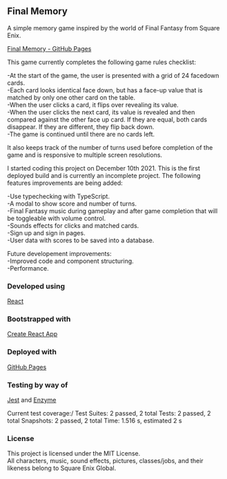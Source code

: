## Final Memory

A simple memory game inspired by the world of Final Fantasy from Square Enix.

[Final Memory - GitHub Pages](https://willhcurry.github.io/final-memory/)

This game currently completes the following game rules checklist:

-At the start of the game, the user is presented with a grid of 24 facedown cards.\
-Each card looks identical face down, but has a face-up value that is matched by only one
other card on the table.\
-When the user clicks a card, it flips over revealing its value.\
-When the user clicks the next card, its value is revealed and then compared against the
other face up card. If they are equal, both cards disappear. If they are different, they flip
back down.\
-The game is continued until there are no cards left.

It also keeps track of the number of turns used before completion of the game and is responsive to multiple screen resolutions.


I started coding this project on December 10th 2021. This is the first deployed build and is currently an incomplete project. The following features improvements are being added:

-Use typechecking with TypeScript.\
-A modal to show score and number of turns.\
-Final Fantasy music during gameplay and after game completion that will be toggleable with volume control.\
-Sounds effects for clicks and matched cards.\
-Sign up and sign in pages.\
-User data with scores to be saved into a database.

Future developement improvements:\
-Improved code and component structuring.\
-Performance.

### Developed using
[React](https://reactjs.org/)

### Bootstrapped with
[Create React App](https://create-react-app.dev/)

### Deployed with
[GitHub Pages](https://pages.github.com/)

### Testing by way of
[Jest](https://jestjs.io/) and [Enzyme](https://airbnb.io/projects/enzyme/)

Current test coverage:/
Test Suites: 2 passed, 2 total
Tests:       2 passed, 2 total
Snapshots:   2 passed, 2 total
Time:        1.516 s, estimated 2 s


### License
This project is licensed under the MIT License.\
All characters, music, sound effects, pictures, classes/jobs, and their likeness belong to Square Enix Global.

